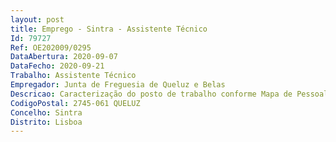 ```yaml
--- 
layout: post
title: Emprego - Sintra - Assistente Técnico
Id: 79727
Ref: OE202009/0295
DataAbertura: 2020-09-07
DataFecho: 2020-09-21
Trabalho: Assistente Técnico
Empregador: Junta de Freguesia de Queluz e Belas
Descricao: Caracterização do posto de trabalho conforme Mapa de Pessoal de 2020, respetivamente a) Serviços de apoio administrativo para garantir o cumprimento do Programa Operacional de Apoio às Pessoas mais Carenciadas b) Providenciar a receção dos bens alimentares, bem como garantir a sua organização e conservação c) Proceder aos agendamentos de entregas dos cabazes alimentares, junto dos Utentes que acedam a esse apoio.
CodigoPostal: 2745-061 QUELUZ
Concelho: Sintra
Distrito: Lisboa
--- 
```

